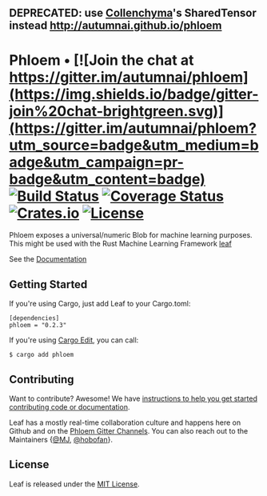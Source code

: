 ## DEPRECATED: use [Collenchyma](http://autumnai.github.io/collenchyma)'s SharedTensor instead http://autumnai.github.io/phloem

# Phloem • [![Join the chat at https://gitter.im/autumnai/phloem](https://img.shields.io/badge/gitter-join%20chat-brightgreen.svg)](https://gitter.im/autumnai/phloem?utm_source=badge&utm_medium=badge&utm_campaign=pr-badge&utm_content=badge) [![Build Status](https://travis-ci.org/autumnai/phloem.svg?branch=master)](https://travis-ci.org/autumnai/phloem) [![Coverage Status](https://coveralls.io/repos/autumnai/phloem/badge.svg?branch=master&service=github)](https://coveralls.io/github/autumnai/phloem?branch=master) [![Crates.io](http://meritbadge.herokuapp.com/phloem)](https://crates.io/crates/phloem) [![License](https://img.shields.io/crates/l/phloem.svg)](LICENSE)

Phloem exposes a universal/numeric Blob for machine learning purposes.
This might be used with the Rust Machine Learning Framework
[leaf](https://github.com/autumnai/leaf)

See the [Documentation](http://autumnai.github.io/phloem)

## Getting Started

If you're using Cargo, just add Leaf to your Cargo.toml:

    [dependencies]
    phloem = "0.2.3"

If you're using [Cargo Edit][cargo-edit], you can
call:

    $ cargo add phloem


[cargo-edit]: https://github.com/killercup/cargo-edit

## Contributing

Want to contribute? Awesome! We have
[instructions to help you get started contributing code or documentation][contributing].

Leaf has a mostly real-time collaboration culture and happens here on Github and
on the [Phloem Gitter Channels][gitter-phloem].
You can also reach out to the Maintainers
{[@MJ][mj], [@hobofan][hobofan]}.

[contributing]: CONTRIBUTING.md
[gitter-phloem]: https://gitter.im/autumnai/phloem
[mj]: https://twitter.com/mjhirn
[hobofan]: https://twitter.com/hobofan

## License

Leaf is released under the [MIT License][license].

[license]: LICENSE
